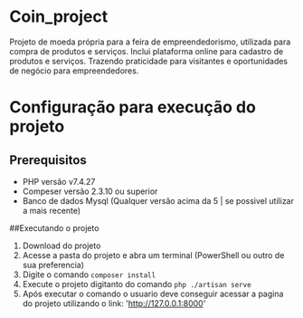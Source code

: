 # Coin_project
Projeto de moeda própria para a feira de empreendedorismo, utilizada para compra de produtos e serviços. Inclui plataforma online para cadastro de produtos e serviços. Trazendo praticidade para visitantes e oportunidades de negócio para empreendedores.

# Configuração para execução do projeto
## Prerequisitos
- PHP versão  v7.4.27
- Compeser versão 2.3.10 ou superior
- Banco de dados Mysql (Qualquer versão acima da 5 | se possivel utilizar a mais recente)


##Executando o projeto
1. Download do projeto
2. Acesse a pasta do projeto e abra um terminal (PowerShell ou outro de sua preferencia)
3. Digite o comando ```composer install```
4. Execute o projeto digitanto do comando ```php ./artisan serve```
5. Após executar o comando o usuario deve conseguir acessar a pagina do projeto utilizando o link: 'http://127.0.0.1:8000'

